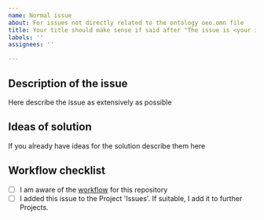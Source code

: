 ```yaml
---
name: Normal issue
about: For issues not directly related to the ontology oeo.omn file
title: Your title should make sense if said after "The issue is <your issue title>"
labels: ''
assignees: ''

---
```


## Description of the issue

Here describe the issue as extensively as possible

## Ideas of solution

If you already have ideas for the solution describe them here

## Workflow checklist

- [ ] I am aware of the [workflow](https://github.com/OpenEnergyPlatform/ontology/blob/dev/CONTRIBUTING.md) for this repository
- [ ] I added this issue to the Project 'Issues'. If suitable, I add it to further Projects.
